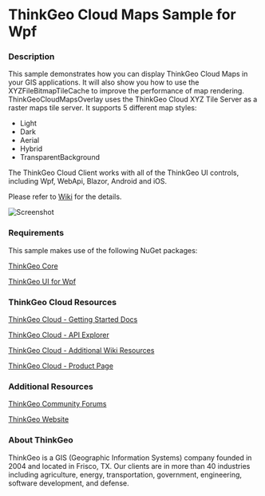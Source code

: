 # ThinkGeo Cloud Maps Sample for Wpf

### Description

This sample demonstrates how you can display ThinkGeo Cloud Maps in your GIS applications. It will also show you how to use the XYZFileBitmapTileCache to improve the performance of map rendering. ThinkGeoCloudMapsOverlay uses the ThinkGeo Cloud XYZ Tile Server as a raster maps tile server. It supports 5 different map styles: 
- Light
- Dark
- Aerial
- Hybrid
- TransparentBackground

The ThinkGeo Cloud Client works with all of the ThinkGeo UI controls, including Wpf, WebApi, Blazor, Android and iOS.

Please refer to [Wiki](http://wiki.thinkgeo.com/wiki/map_suite_desktop_for_wpf) for the details.

![Screenshot](https://gitlab.com/thinkgeo/public/thinkgeo-cloud-maps/-/raw/master/samples/wpf/ThinkGeoCloudMapsSample/Screenshot.gif)

### Requirements
This sample makes use of the following NuGet packages:

[ThinkGeo Core](https://www.nuget.org/packages/ThinkGeo.Core)

[ThinkGeo UI for Wpf](https://www.nuget.org/packages/ThinkGeo.UI.Wpf)

### ThinkGeo Cloud Resources

[ThinkGeo Cloud - Getting Started Docs](https://docs.thinkgeo.com/products/cloud-maps/v12.0/quickstart/)

[ThinkGeo Cloud - API Explorer](https://cloud.thinkgeo.com/help/index.html)

[ThinkGeo Cloud - Additional Wiki Resources](https://wiki.thinkgeo.com/wiki/thinkgeo_cloud)

[ThinkGeo Cloud - Product Page](https://www.thinkgeo.com/cloud-maps)

### Additional Resources

[ThinkGeo Community Forums](http://community.thinkgeo.com/)

[ThinkGeo Website](https://www.thinkgeo.com/)

### About ThinkGeo
ThinkGeo is a GIS (Geographic Information Systems) company founded in 2004 and located in Frisco, TX. Our clients are in more than 40 industries including agriculture, energy, transportation, government, engineering, software development, and defense.